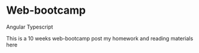 # Web-bootcamp
Angular Typescript

This is a 10 weeks web-bootcamp
post my homework and reading materials here
